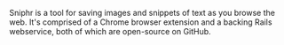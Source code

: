 <!--
title: Sniphr
description: A browser extension for saving images and snippets of text
website: http://sniphr.com/
noIndex: true
keywords: [language, reference, Ruby, Javascript, browser, extension, bookmarks]
publish_date: 2011-04-06

-->

Sniphr is a tool for saving images and snippets of text as you browse the web. It's comprised of a Chrome browser extension and a backing Rails webservice, both of which are open-source on GitHub.
